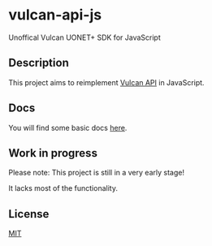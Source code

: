 # vulcan-api-js
Unoffical Vulcan UONET+ SDK for JavaScript

## Description
This project aims to reimplement [Vulcan API](https://github.com/kapi2289/vulcan-api) in JavaScript.
## Docs
You will find some basic docs [here](https://github.com/Capure/vulcan-api-js/blob/master/docs/docs.md).
## Work in progress
Please note: This project is still in a very early stage!

It lacks most of the functionality.

## License
[MIT](https://github.com/Capure/vulcan-api-js/blob/master/LICENSE)
